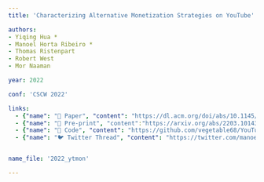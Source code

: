```yaml
---
title: 'Characterizing Alternative Monetization Strategies on YouTube'

authors:
- Yiqing Hua *
- Manoel Horta Ribeiro *
- Thomas Ristenpart
- Robert West
- Mor Naaman

year: 2022

conf: 'CSCW 2022'

links:
  - {"name": "📜 Paper", "content": "https://dl.acm.org/doi/abs/10.1145/3555174"}
  - {"name": "📄 Pre-print", "content":"https://arxiv.org/abs/2203.10143"}
  - {"name": "🔗️ Code", "content": "https://github.com/vegetable68/YouTube-Alternative-Monetization"}
  - {"name": "🐦 Twitter Thread", "content": "https://twitter.com/manoelribeiro/status/1506282283040395271"}


name_file: '2022_ytmon'

---
```

